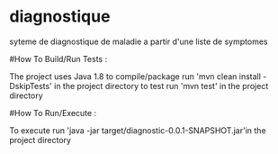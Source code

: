 # diagnostique
syteme de diagnostique de maladie a partir d'une liste de symptomes

#How To Build/Run Tests :

The project uses Java 1.8
to compile/package run 'mvn clean install -DskipTests' in the project directory
to test run 'mvn test' in the project directory

#How To Run/Execute :

To execute run  'java -jar target/diagnostic-0.0.1-SNAPSHOT.jar'in the project directory

